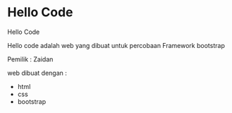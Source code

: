 # Hello Code

Hello Code

Hello code adalah web yang dibuat untuk percobaan Framework bootstrap

Pemilik : Zaidan

web dibuat dengan :

- html
- css
- bootstrap

